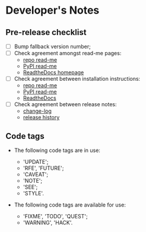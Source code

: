# Developer's Notes

## Pre-release checklist

- [ ] Bump fallback version number;
- [ ] Check agreement amongst read-me pages:
    - [repo read-me](README.md)
    - [PyPI read-me](README.rst)
    - [ReadtheDocs homepage](docs/source/index.rst)
- [ ] Check agreement between installation instructions:
    - [repo read-me](README.md#Installation)
    - [PyPI read-me](README.rst#Installation)
    - [ReadtheDocs](docs/source/installation.rst)
- [ ] Check agreement between release notes:
    - [change-log](CHANGELOG.md)
    - [release history](docs/source/releases.rst)


## Code tags

- The following code tags are in use:
    - 'UPDATE';
    - 'RFE', 'FUTURE';
    - 'CAVEAT';
    - 'NOTE';
    - 'SEE';
    - 'STYLE'.

- The following code tags are available for use:
    - 'FIXME', 'TODO', 'QUEST';
    - 'WARNING', 'HACK'.
